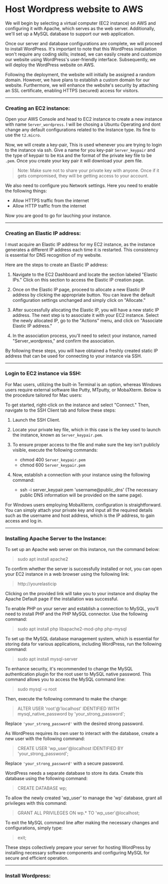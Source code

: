 # Host Wordpress website to AWS

We will begin by selecting a virtual computer (EC2 instance) on AWS and configuring it with Apache, which serves as the web server. Additionally, we'll set up a MySQL database to support our web application.

Once our server and database configurations are complete, we will proceed to install WordPress. It's important to note that this WordPress installation won't require any coding skills; instead, we can easily create and customize our website using WordPress's user-friendly interface. Subsequently, we will deploy the WordPress website on AWS.

Following the deployment, the website will initially be assigned a random domain. However, we have plans to establish a custom domain for our website. Furthermore, we will enhance the website's security by attaching an SSL certificate, enabling HTTPS (secured) access for visitors.

---
### Creating an EC2 instance:

Open your AWS Console and head to EC2 instance to create a new instance with name `Server_wordpress`. I will be chosing a Ubuntu Operating and dont change any default configurations related to the Instance type. Its fine to use the `t2.micro`.

Now, we will create a key-pair, This is used whenever you are trying to login to the instance via ssh. Give a name for you key-pair `Server_keypair` and the type of keypair to be `RSA` and the format of the private key file to be `.pem`. Once you create your key pair it will download your .pem file.

> Note: Make sure not to share your private key with anyone. Once if it gets compromised, they will be getting access to your account.

We also need to configure you Network settings. Here you need to enable the following things:
- Allow HTTPS traffic from the internet
- Allow HTTP traffic from the internet

Now you are good to go for lauching your instance.

---
### Creating an Elastic IP address:
I must acquire an Elastic IP address for my EC2 instance, as the instance generates a different IP address each time it is restarted. This consistency is essential for DNS recognition of my website.

Here are the steps to create an Elastic IP address:

1. Navigate to the EC2 Dashboard and locate the section labeled "Elastic IPs." Click on this section to access the Elastic IP creation page.

2. Once on the Elastic IP page, proceed to allocate a new Elastic IP address by clicking the appropriate button. You can leave the default configuration settings unchanged and simply click on "Allocate."

3. After successfully allocating the Elastic IP, you will have a new static IP address. The next step is to associate it with your EC2 instance. Select the newly allocated IP, go to the "Actions" menu, and click on "Associate Elastic IP address."

4. In the association process, you'll need to select your instance, named "Server_wordpress," and confirm the association.

By following these steps, you will have obtained a freshly created static IP address that can be used for connecting to your instance via SSH.

--- 
### Login to EC2 instance via SSH:

For Mac users, utilizing the built-in Terminal is an option, whereas Windows users require external software like Putty, MTputty, or MobaXterm. Below is the procedure tailored for Mac users:

To get started, right-click on the instance and select "Connect." Then, navigate to the SSH Client tab and follow these steps:

1. Launch the SSH Client.

2. Locate your private key file, which in this case is the key used to launch the instance, known as `Server_keypair.pem`.

3. To ensure proper access to the file and make sure the key isn't publicly visible, execute the following commands:
   - chmod 400 `Server_keypair.pem`
   - chmod 600 `Server_keypair.pem`

4. Now, establish a connection with your instance using the following command:
   - ssh -i server_keypair.pem 'username@public_dns' (The necessary public DNS information will be provided on the same page).

For Windows users employing MobaXterm, configuration is straightforward. You can simply attach your private key and input all the required details such as the username and host address, which is the IP address, to gain access and log in.

---
### Installing Apache Server to the Instance:
To set up an Apache web server on this instance, run the command below:
> sudo apt install apache2

To confirm whether the server is successfully installed or not, you can open your EC2 instance in a web browser using the following link:

>http://yourelasticip

Clicking on the provided link will take you to your instance and display the Apache Default page if the installation was successful.

To enable PHP on your server and establish a connection to MySQL, you'll need to install PHP and the PHP MySQL connector. Use the following command:
     
> sudo apt install php libapache2-mod-php php-mysql
     
To set up the MySQL database management system, which is essential for storing data for various applications, including WordPress, run the following command:
    
> sudo apt install mysql-server

To enhance security, it's recommended to change the MySQL authentication plugin for the root user to MySQL native password. This command allows you to access the MySQL command line:
>sudo mysql -u root
     
Then, execute the following command to make the change:
     
>ALTER USER 'root'@'localhost' IDENTIFIED WITH mysql_native_password by 'your_strong_password';

Replace `'your_strong_password'` with the desired strong password.

As WordPress requires its own user to interact with the database, create a new user with the following command:
     
> CREATE USER 'wp_user'@localhost IDENTIFIED BY 'your_strong_password';
     
Replace `'your_strong_password'` with a secure password.

WordPress needs a separate database to store its data. Create this database using the following command:

> CREATE DATABASE wp;

To allow the newly created 'wp_user' to manage the 'wp' database, grant all privileges with this command:

> GRANT ALL PRIVILEGES ON wp.* TO 'wp_user'@localhost;
     
To exit the MySQL command line after making the necessary changes and configurations, simply type:
     
>exit;
     

These steps collectively prepare your server for hosting WordPress by installing necessary software components and configuring MySQL for secure and efficient operation.

---
### Install Wordpress:
